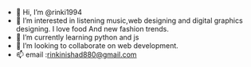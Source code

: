 - 👋 Hi, I’m @rinki1994
- 👀 I’m interested in listening music,web designing and digital graphics  designing. I love food
And new fashion trends.
- 🌱 I’m currently learning python and js
- 💞️ I’m looking to collaborate on web development.
- 📫 email :rinkinishad880@gmail.com 
     

<!---
rinki1994/rinki1994 is a ✨ special ✨ repository because its `README.md` (this file) appears on your GitHub profile.
You can click the Preview link to take a look at your changes.
--->
